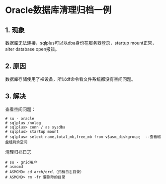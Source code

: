 # Oracle数据库清理归档一例
## 1. 现象
数据库无法连接，sqlplus可以以dba身份在服务器登录，startup mount正常，alter database open报错。

## 2. 原因
数据库存储使用了裸设备，所以df命令看文件系统都没有空间问题。

## 3. 解决
查看空间问题：

    # su - oracle
    # sqlplus /nolog
    # sqlplus> conn / as sysdba
    # sqlplus> startup mount
    # sqlplus> select name,total_mb,free_mb from v$asm_diskgroup;  --查看磁盘组剩余空间

清理归档日志

    # su - grid用户
    # asmcmd
    # ASMCMD> cd arch/orcl（归档日志目录）
    # ASMCMD> rm -fr 要删除的目录
